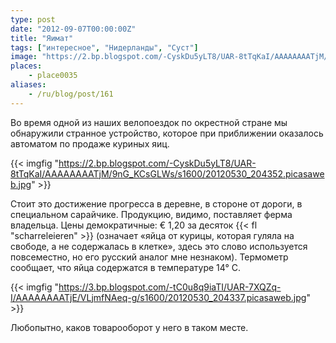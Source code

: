 ```yaml
---
type: post
date: "2012-09-07T00:00:00Z"
title: "Яимат"
tags: ["интересное", "Нидерланды", "Суст"]
image: "https://2.bp.blogspot.com/-CyskDu5yLT8/UAR-8tTqKaI/AAAAAAAATjM/9nG_KCsGLWs/s1600/20120530_204352.picasaweb.jpg"
places:
    - place0035
aliases:
    - /ru/blog/post/161
---
```


Во время одной из наших велопоездок по окрестной стране мы обнаружили странное устройство, которое при приближении оказалось автоматом по продаже куриных яиц.

{{< imgfig "https://2.bp.blogspot.com/-CyskDu5yLT8/UAR-8tTqKaI/AAAAAAAATjM/9nG_KCsGLWs/s1600/20120530_204352.picasaweb.jpg" >}}

<!--more-->

Стоит это достижение прогресса в деревне, в стороне от дороги, в специальном сарайчике. Продукцию, видимо, поставляет ферма владельца. Цены демократичные: € 1,20 за десяток {{< fl "scharreleieren" >}} (означает «яйца от курицы, которая гуляла на свободе, а не содержалась в клетке», здесь это слово используется повсеместно, но его русский аналог мне незнаком). Термометр сообщает, что яйца содержатся в температуре 14° C.

{{< imgfig "https://3.bp.blogspot.com/-tC0u8q9iaTI/UAR-7XQZq-I/AAAAAAAATjE/VLjmfNAeq-g/s1600/20120530_204337.picasaweb.jpg" >}}

Любопытно, каков товарооборот у него в таком месте.
